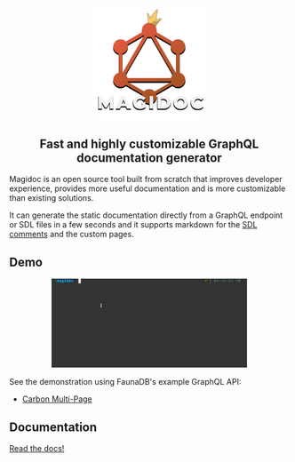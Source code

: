 
<p align="center">
  <img width="40%" src="./logo/logo_full.png">
</p>
<h2 align="center">Fast and highly customizable GraphQL documentation generator</h2>


Magidoc is an open source tool built from scratch that improves developer experience, provides more useful documentation and is more customizable than existing solutions. 

It can generate the static documentation directly from a GraphQL endpoint or SDL files in a few seconds and it supports markdown for the [SDL comments](https://dgraph.io/docs/graphql/schema/documentation/) and the custom pages.

## Demo
<p align="center">
  <img width="70%" src="./logo/cli.gif">
</p>

See the demonstration using FaunaDB's example GraphQL API:

- [Carbon Multi-Page](https://magidoc-carbon-multi-page.netlify.app)

## Documentation 
[Read the docs!](https://magidoc-org.github.io/magidoc/introduction/welcome)
